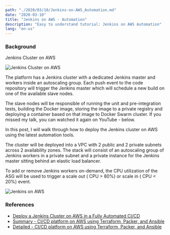 ```yaml
---
path: "./2020/03/10/Jenkins-on-AWS_Automation.md"
date: "2020-03-10"
title: "Jenkins on AWS - Automation"
description: "Easy to understand tutorial: Jenkins on AWS Automation"
lang: "en-us"
---
```


### Background ###

Jenkins Cluster on AWS

![Jenkins Cluster on AWS](https://blog.sonatype.com/hs-fs/hubfs/2.jpeg "Jenkins Cluster on AWS")

The platform has a Jenkins cluster with a dedicated Jenkins master and workers inside an autoscaling group. Each push event to the code repository will trigger the Jenkins master which will schedule a new build on one of the available slave nodes.

The slave nodes will be responsible of running the unit and pre-integration tests, building the Docker image, storing the image to a private registry and deploying a container based on that image to Docker Swarm cluster. If you missed my talk, you can watched it again on YouTube - below.

In this post, I will walk through how to deploy the Jenkins cluster on AWS using the latest automation tools.

The cluster will be deployed into a VPC with 2 public and 2 private subnets across 2 availability zones. The stack will consist of an autoscaling group of Jenkins workers in a private subnet and a private instance for the Jenkins master sitting behind an elastic load balancer.

To add or remove Jenkins workers on-demand, the CPU utilization of the ASG will be used to trigger a scale out ( CPU > 80%) or scale in ( CPU < 20%) event.

![Jenkins on AWS](https://blog.sonatype.com/hs-fs/hubfs/3-2.png "Jenkins on AWS")

### References ###

- [Deploy a Jenkins Cluster on AWS in a Fully Automated CI/CD](https://dzone.com/articles/how-to-deploy-a-jenkins-cluster-on-aws-as-part-of "Deploy a Jenkins Cluster on AWS in a Fully Automated CI/CD")
- [Summary - CI/CD platform on AWS using Terraform, Packer, and Ansible](https://www.youtube.com/watch?v=Zl8Gol7oOgI "CI/CD platform on AWS using Terraform, Packer, and Ansible")
- [Detailed - CI/CD platform on AWS using Terraform, Packer, and Ansible](https://www.youtube.com/watch?v=j783Ozvtb1w&list=PLbHVi6Q_JON4NxvZVzrMemfqh6BRUNEAq "CI/CD platform on AWS using Terraform, Packer, and Ansible")
